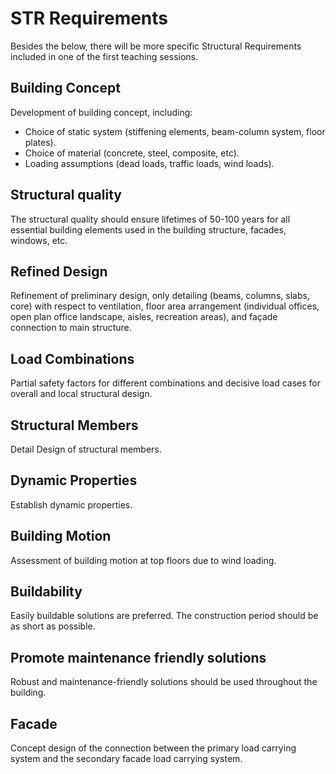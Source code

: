 # STR Requirements

Besides the below, there will be more specific Structural Requirements included in one of the first teaching sessions.

## Building Concept
Development of building concept, including:
- Choice of static system (stiffening elements, beam-column system, floor plates).
- Choice of material (concrete, steel, composite, etc).
- Loading assumptions (dead loads, traffic loads, wind loads).

## Structural quality
The structural quality should ensure lifetimes of 50-100 years for all essential building elements used in the building structure, facades, windows, etc.

## Refined Design
Refinement of preliminary design, only detailing (beams, columns, slabs, core) with respect to ventilation, floor area arrangement (individual offices, open plan office landscape, aisles, recreation areas), and façade connection to main structure.

## Load Combinations
Partial safety factors for different combinations and decisive load cases for overall and local structural design.

## Structural Members
Detail Design of structural members.

## Dynamic Properties
Establish dynamic properties.

## Building Motion
Assessment of building motion at top floors due to wind loading.

## Buildability
Easily buildable solutions are preferred. The construction period should be as short as possible.

## Promote maintenance friendly solutions
Robust and maintenance-friendly solutions should be used throughout the building.

## Facade
Concept design of the connection between the primary load carrying system and the secondary facade load carrying system.

